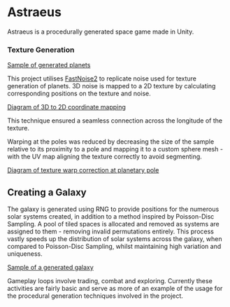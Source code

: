 # Astraeus
Astraeus is a procedurally generated space game made in Unity.

### Texture Generation
[Sample of generated planets](/GitHubPageImgs/GeneratedPlanetsSample.png)

This project utilises [FastNoise2](https://github.com/Auburn/FastNoise2Bindings) to replicate noise used for texture generation of planets.
3D noise is mapped to a 2D texture by calculating corresponding positions on the texture and noise.

[Diagram of 3D to 2D coordinate mapping](/GitHubPageImgs/Mapping3DNoiseto2D.png)

This technique ensured a seamless connection across the longitude of the texture.

Warping at the poles was reduced by decreasing the size of the sample relative to its proximity to a pole and mapping it to a custom sphere mesh - with the UV map aligning the texture correctly to avoid segmenting.

[Diagram of texture warp correction at planetary pole](/GitHubPageImgs/UnitySphereVsWarpSphereAnnotated.png)

## Creating a Galaxy
The galaxy is generated using RNG to provide positions for the numerous solar systems created, in addition to a method inspired by Poisson-Disc Sampling.
A pool of tiled spaces is allocated and removed as systems are assigned to them - removing invalid permutations entirely.
This process vastly speeds up the distribution of solar systems across the galaxy, when compared to Poisson-Disc Sampling, whilst maintaining high variation and uniqueness.

[Sample of a generated galaxy](/GitHubPageImgs/GalaxySample.png)

Gameplay loops involve trading, combat and exploring.
Currently these activities are fairly basic and serve as more of an example of the usage for the procedural generation techniques involved in the project.
